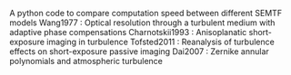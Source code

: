 A python code to compare computation speed between different SEMTF models
Wang1977 : Optical resolution through a turbulent medium with adaptive phase compensations
Charnotskii1993 : Anisoplanatic short-exposure imaging in turbulence
Tofsted2011 : Reanalysis of turbulence effects on short-exposure passive imaging
Dai2007 : Zernike annular polynomials and atmospheric turbulence
